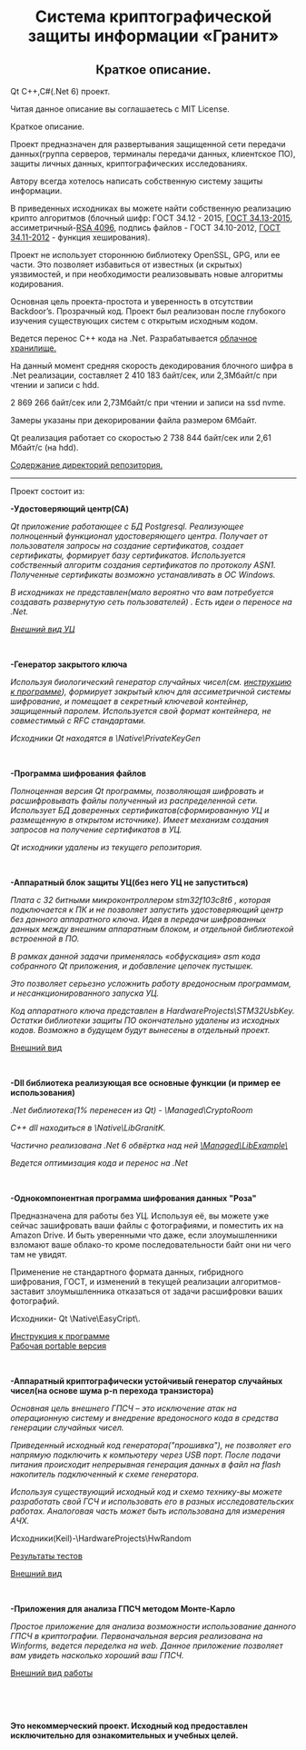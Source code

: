 <h1 align="center">Система криптографической защиты информации «Гранит»</h1>

<h2 align="center">Краткое описание.</h2>

<p align="left">
Qt C++,C#(.Net 6) проект.<br>
</p>
<p align="left">
Читая данное описание вы соглашаетесь с MIT License.
</p>
<p align="left">
Краткое описание.
</p>
<p align="left">
Проект предназначен для развертывания защищенной сети передачи данных(группа серверов, терминалы передачи данных, клиентское ПО), защиты личных данных, криптографических исследованиях.
</p>
<p align="left">
Автору всегда хотелось написать собственную систему защиты информации.
</p>
<p align="left">
В приведенных исходниках вы можете найти собственную реализацию крипто алгоритмов
(блочный шифр: ГОСТ 34.12 - 2015, <a href="./Doc/CipherMode/CipherMode.md">ГОСТ 34.13-2015</a>, ассиметричный-<a href="./Doc/RSA/Rsa.md">RSA 4096</a>, подпись файлов - ГОСТ 34.10-2012,
 <a href="./Doc/HashFunc/hash3411.md">ГОСТ 34.11-2012</a> - функция хеширования).
</p>
<p align="left">
Проект не использует стороннюю библиотеку OpenSSL, GPG, или ее части. Это позволяет избавиться от известных (и скрытых) уязвимостей, и при необходимости реализовывать новые алгоритмы кодирования.
</p>
<p align="left">
Основная цель проекта-простота и уверенность в отсутствии Backdoor’s. Прозрачный код. Проект был реализован после глубокого изучения существующих систем с открытым исходным кодом. 
</p>
<p align="left">
Ведется перенос С++ кода на .Net. 
Разрабатывается <a href="./Doc/CloudStorage/CloudStorage.md">облачное хранилище.</a>
</p>
<p align="left">
На данный момент средняя скорость декодирования блочного шифра в .Net реализации, составляет 2 410 183 байт/сек, или 2,3Мбайт/с при чтении и записи с hdd. 
</p>
<p align="left">
2 869 266 байт/сек или 2,73Мбайт/с при чтении и записи на ssd nvme.
</p>
<p align="left">
Замеры указаны при декорировании файла размером 6Мбайт.
</p>
<p>
Qt реализация работает со скоростью 2 738 844 байт/сек или 2,61 Мбайт/с (на hdd).
</p>
<p align="left">
<a href="./Doc/DirInfo.md">
Содержание директорий репозитория.
</a>
<hr>
<p align="left">
Проект состоит из:
  <p align="left">
  <strong>
  -Удостоверяющий центр(CA)
  </strong>
  </p>
  <p><i>
  Qt приложение работающее с БД Postgresql. Реализующее полноценный функционал удостоверяющего центра. Получает от пользователя запросы на создание сертификатов, создает сертификаты, формирует базу сертификатов. Используется собственный алгоритм создания сертификатов по протоколу ASN1.
  Полученные сертификаты возможно устанавливать в ОС Windows.
  </p>
  <p> 
  В исходниках не представлен(мало вероятно что вам потребуется создавать развернутую сеть пользователей) . Есть идеи о переносе на .Net.
  </p>
  <p>
   <a href="./Doc/CA/CA.md">Внешний вид УЦ</a>
  </p>
  </i>
  <br>
   <p align="left">
  <strong>
   -Генератор закрытого ключа
  </strong>
  </p>
  <p><i>
  Используя биологический генератор случайных чисел(см. <a href="./Doc/RoseM/QuickQuide.md">инструкцию к программе</a>), формирует закрытый ключ для ассиметричной системы шифрование, и помещает в секретный ключевой контейнер, защищенный паролем. Используется свой формат контейнера, не совместимый c RFC стандартами.
  <p>
  Исходники Qt находятся в  \Native\PrivateKeyGen
  </p>
  <br>

  </p></i>
   <p align="left">
    <strong>
    -Программа шифрования файлов
    </strong>
  </p>
  <p><i>
  Полноценная версия Qt программы, позволяющая шифровать и расшифровывать файлы полученный из распределенной сети. Использует БД  доверенных сертификатов(сформированную УЦ и размещенную в открытом источнике). Имеет механизм создания запросов на получение сертификатов в УЦ.
  </p>
  <p>
  Qt исходники удалены из текущего репозитория.  
  </p></i>
  <br>

   <p align="left">
   <strong>
   -Аппаратный блок защиты УЦ(без него УЦ не запуститься)
   </strong>
  </p>
  <i>
  <p>
  Плата с 32 битными микроконтроллером stm32f103c8t6 , которая подключается к ПК и не позволяет запустить удостоверяющий центр без данного аппаратного ключа. Идея в передачи шифрованных данных между внешним аппаратным блоком, и отдельной библиотекой встроенной в ПО.
  <p>
  В рамках данной задачи применялась «обфускация» asm кода собранного Qt приложения, и добавление цепочек пустышек.
  </p>
  <p>
  Это позволяет серьезно усложнить работу вредоносным программам, и несанкционированного запуска УЦ.
  </p>
  <p>
  Код аппаратного ключа представлен в HardwareProjects\STM32UsbKey.  Остатки библиотеки защиты ПО окончательно удалены из исходных кодов. Возможно в будущем будут вынесены в отдельный проект.
  </p>
  </i>
  <p>
  <a href="./Doc/HardKey/Key.md">Внешний вид</a>
  </p>
  <br>
  <p align="left">
     <strong>
     -Dll библиотека реализующая все основные функции
    (и пример ее использования)
     </strong>
   </p>
   <p>
   <i>
    <p>
     .Net библиотека(1% перенесен из Qt) - \Managed\CryptoRoom
    </p>
    <p>
    С++ dll находиться в \Native\LibGranitK.
    </p>
    <p>
    Частично реализована .Net 6 обвёртка над ней 
    <a href="./Doc/LibExample/LibExample.md">
    \Managed\LibExample\ </a>
    </p>
    <p>
     Ведется оптимизация кода и перенос на .Net
    </p>
   </i>
   <br>
   <p align="left">
   <strong>
     -Однокомпонентная программа шифрования данных "Роза"
   </strong>
  </p>
  <p>
  Предназначена для работы без УЦ. Используя её, вы можете уже сейчас зашифровать ваши файлы с фотографиями, и поместить их на Amazon Drive. И быть уверенными что даже, если злоумышленники взломают ваше облако-то кроме последовательности байт они ни чего там не увидят.
  </p>
  <p>
  Применение не стандартного формата данных, гибридного шифрования, ГОСТ, и изменений в текущей реализации алгоритмов-заставит злоумышленника отказаться от задачи расшифровки ваших фотографий.
  </p>
  <p>
    Исходники- Qt \Native\EasyCript\. 
  </p>
  <p> 
   <a href="./Doc/RoseM/QuickQuide.md ">Инструкция к программе</a>
   <a href="./Binaries/Binaries.zip"><br>Рабочая portable версия</a>
  </p>
  <br>
   <p align="left">
   <strong>
     -Аппаратный криптографически устойчивый генератор случайных чисел(на основе шума p-n перехода транзистора)
   </strong>
  </p>
  <i>
  <p>
  Основная цель внешнего ГПСЧ – это исключение атак на операционную систему и внедрение вредоносного кода в средства генерации случайных чисел. 
  </p>
  <p>
 Приведенный исходный код генератора("прошивка"), не позволяет его напрямую подключить к компьютеру через USB порт. После подачи питания происходит непрерывная генерация данных в файл на flash накопитель подключенный к схеме генератора. 
  </p>
  <p>
   Используя существующий исходный код и схемо технику-вы можете разработать свой ГСЧ и использовать его в разных исследовательских работах. Аналоговая часть может быть использована для измерения АЧХ.
  </p>
  </i>
  <p align="left">
  Исходники(Keil)-\HardwareProjects\HwRandom <br>
  <p>
  <a href="./Doc/Rnd/RndTests.md">Результаты тестов</a>
  </p>
 <a href="./Doc/Rnd/RndHw.md">Внешний вид</a>
  </p>
 <br>
</p>
<p align="left">
   <strong>
     -Приложения для анализа ГПСЧ методом Монте-Карло
   </strong>
</p>
<p>
<i>
Простое приложение для анализа возможности использование данного ГПСЧ в криптографии.
Первоначальная версия реализована на Winforms, ведется переделка на web.
Данное приложение позволяет вам увидеть насколько хороший ваш ГПСЧ.
</i>
<p>
<a href="./Doc/Rnd/Rnd.md">Внешний вид работы</a>
</p>
</p>
<br>
<p align="left">
</p>
<br>
<b>
<p align="left">
Это некоммерческий проект. Исходный код предоставлен исключительно для ознакомительных и учебных целей. 
</p>


